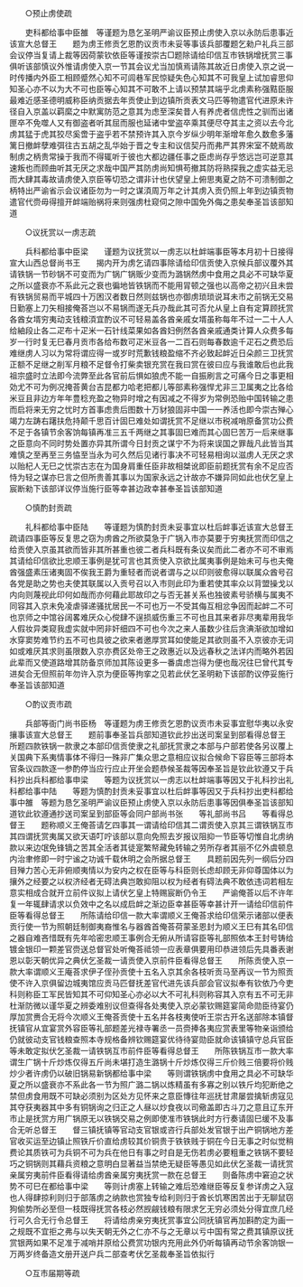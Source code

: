 <!-- { "loadSidebar": true } -->

　　○预止虏使疏 

　　吏科都给事中臣雒　等谨题为恳乞圣明严谕议臣预止虏使入京以永防后患事近该宣大总督王　　题为虏王修贡乞恩酌议贡市未妥等事该兵部覆题乞勑户礼兵三部会议停当复请上裁等因荷蒙钦依臣等谨按崇古□题除请给印信互市铁锅增抚赏三事俱听该部慎议外惟请虏使入京一节其会议尤当加慎焉请陈其故近日虏使入京之说一时传播内外臣工相顾蹙然心知不可闾巷军民惊疑失色心知其不可我皇上试加睿思仰知圣心亦不以为大不可也臣等心知其不可敢不上请以预禁其端乎北虏素称强黠臣服最难近感圣德明威称臣纳贡据去年贡使止到边镇所贡表文马匹等物遣官代进原未许径自入京盖以羁縻之中默寓防范之意其为虑至深矣昔人有养虎者信虎性之驯而出诸匣卒不免噬人又有御盗者听其屈而服也延诸中堂盗卒乘其便尽夺其主之资以去今北虏其猛于虎其狡尽奚啻于盗乎若不禁预许其入京今岁纵少明年渐增年愈久数愈多藩篱日撤衅孽难弭往古五胡之乱华始于晋之专主和议信契丹而弗严其界宋室不兢焉故制虏之柄贵常操于我而不得辄听于彼也大都边疆任事之臣虑尚存乎悠远岂可逆意其速叛也而顾曲听其无厌之求哉中国严其防虏尚知惧苟撤其防将熟探我之虚实益无忌而大肆其毒故请虏使入京臣等切恐之谓非计也伏望皇上俯思夷夏之防不可溃制御之柄特出严谕省示会议诸臣勿为一时之谋湏周万年之计其虏入贡仍照上年到边镇贡物遣官代赍毋得擅开衅端贻祸将来则强虏杜窥伺之隙中国免外侮之患矣奉圣旨该部知道 

　　○议抚赏以一虏志疏 

　　兵科都给事中臣梁　　谨题为议抚赏以一虏志以杜衅端事臣等本月初十日接得宣大山西总督尚书王　　揭内开为虏乞请四事除请给印信贡使入京候兵部议覆外其请铁锅一节砂锅不可变而为广锅广锅贩少变而为潞锅然虏中食用之具必不可缺华夏之所以盛衰亦不系此元之衰也徧地皆铁锅而不能用冐顿之强也以高帝之初兴且未尝有铁锅贸易而平城四十万困汉者数日然则兹锅也亦御虏琐琐说耳未市之前锅无交易日勤塞上刀矢相接俺荅岂以不易锅而遂无兵刅哉此其可否允从皇上自有定算顾抚赏各酋女壻穷夷动支钱粮湏宜酌议不可轻易盖各酋亲戚女壻虽称每年不过一二十人人给紬段止各二疋布十疋米一石针线菜果如各酋妇例然各酋亲戚通类计算人众费多每岁一行时复无巳春月贡市各给布数可疋米豆各一二百石则每春数逾千疋石之费恐后难继虏人习以为常将谓应得一或岁时荒歉钱粮盈缩不齐必致起衅近日朵颜三卫抚赏正额不足继之削军月粮不足督令打柴卖银充赏在我曰赏在彼曰应与我谁敢后也此我祖宗盛时立法即今流弊至此各官前后惧如狼虎不能一自振刷言之可痛今日之事更相効尤不可为例况掩荅黄台吉昆都力哈老把都儿等部素称强悍尤非三卫属夷之比各给米豆且非边方年年豊稔充盈之物异时增之有因减之不得岁为常例恐贻中国转输之患而启将来无穷之忧时方首事虑贵后图数十万豺狼固非中国一一养活也即今崇古殚心竭力左踌右躇扶危持颠千思百计固巳难处如谓抚赏不足继以市税减哨原备赏功公费不足于各镇节余客饷每镇再准三五千两继之其事固巳难而其心固巳苦万一后来继事之臣意向不同时势处置亦异其所谓今日封贡之谋宁不为将来误国之罪哉凡此皆当其难慎之至再至三务恊至当永为可久然后见诸行事决不可轻易相询以滋虏人无厌之求以贻杞人无巳之忧崇古志在为国身肩重任臣非故相桀讹即臣前题抚赏有余不足应否恃为轻之谋亦巳言之但所贵善其事以为国家永远之计故亦不嫌异同如此也伏乞皇上宸断勑下该部详议停当施行臣等幸甚边政幸甚奉圣旨该部知道 

　　○慎酌封贡疏 

　　礼科都给事中臣陆　　等谨题为慎酌封贡未妥事宜以杜后衅事近该宣大总督王　　疏请四事臣等反复思之窃为虏酋之所欲莫急于广锅入市亦莫要于穷夷抚赏而印信之给贡使入京虽其欲而皆非其所甚重也彼二者兵科既有条议矣而此二者亦不可不审焉其请给印信欲比忠顺王事例是犹可言也其贡使入京欲比属夷事例是始未可与也夫俺酋强盛素压诸夷固不俟我王爵为重轻者而说者谓与之以印则彼愈得以联属众酋号召各党是助之势也夫使其联属以入贡号召以入市则此印为重若使其率众以背盟操戈以内向则蔑视此印何如哉而亦何藉此耶故印之与否无甚关系也独彼素号骄横与属夷不同容其入京未免凌虐驿递骚扰居民一不可也万一不受其侮互相忿争因而起衅二不可也京师之中馆谷阔畧难厌众心傥肆不逞损威伤重三不可也且其来者非尽夷辈用我华人假妆异类窥我虚实就中罔非奸细四不可也今次之来人虽数少往后贪淟渐欲加增如水穿窦势难节约五不可也具彼之欲来者邀厚赏耳如使能足其欲则虽不入京彼亦无词如或难厌其求则虽限数入京亦费区处帝王之政惠近以及远春秋之法详内而略外若因此辈而又使道路增其防备京师加其陈设更多一番虞虑岂得为便也哉况往巳曾代其专进矣合无但照前年勿许入京为便臣等拘挛之见若此伏乞圣明勑下该部酌议停妥施行奉圣旨该部知道 

　　○酌议贡市疏 

　　兵部等衙门尚书臣杨　等谨题为虏王修贡乞恩酌议贡市未妥事宜慰华夷以永安攘事该宣大总督王　　题前事奉圣旨兵部知道钦此抄出送司案呈到部看得总督王　　所题四款铁锅一款隶之本部印信贡使隶之礼部抚赏隶之本部与户部若使各另议覆上关国典下系夷情事体不得归一殊非广集众思之意相应议拟合候命下容臣等三部将本官条议四款逐一参酌停当应行应止开坐会题恭候圣裁等因奉圣旨是钦此钦遵又于兵科抄出兵科都给事申梁　　等题为议抚赏以一虏志以杜衅端事等因又于礼科抄出礼科都给事中陆　　等题为慎酌封贡未妥事宜以杜后衅事等因又于兵科抄出吏科都给事中雒　等题为恳乞圣明严谕议臣预止虏使入京以永防后患事等因俱奉圣旨该部知道钦此钦遵通抄送司案呈到部臣等会同户部尚书张　　等礼部尚书吕　　等看得总督王　　题称顺义王俺荅请乞四事其一谓请给印信其二谓贡使入京其三谓铁锅互市其四谓抚赏夷属又欲天语叮咛该部以意向免照去岁报议阻抑一节臣等切惟自北虏纳款以来边氓免锋镝之苦其全活者其徒寔繁帑藏免转输之劳所存者其丽不亿外虞顿息内治聿修即一时宁谧之功诚千载休明之会所据总督王　　具题前因先列一纲后分四目殚力苦心无非俯顺夷情以为安内之权在臣等与科臣则长虑却顾无非仰尊国体以为攘外之经要之以权济经者无碍法典岂敢抑阻以权为经者有碍法典不敢依违词若相左意实相成合就开立前件议拟上请伏乞皇上特赐宸断仍令王　　严谕俺荅以后不许年复一年辄肆请求以负效中之名以成启衅之渐边臣幸甚臣等幸甚计开一请给印信前件臣等看得总督王　　所陈请给印信一款大率谓顺义王俺荅求给印信荣示诸部以便表贡行使一节为照朝廷制御夷裔惟名与器酋首俺荅荷蒙圣恩封为顺义王巳有其名印信之器自难吝惜既有先年哈密忠顺王事例合无俯从所请容臣等礼部照依本王封号铸给镀金银印一颗差官赍送总督官处听俺荅祗领一应表章俱要用印恭进领后先具番表谢恩以彰天朝优异之典伏乞圣裁一请贡使入京前件臣看得总督王　　所陈贡使入京一款大率谓顺义王庵荅求伊子侄孙贡使十五名入京其余各枝听贡马至再议一节为照贡使不许入京俱留边城夷馆应贡马匹督抚差官代进先该兵部会官议拟奉有钦依乃今吏科则称臣工军民皆知其不可仰知圣心亦必以大不可礼科则称容其入京有五不可无非杜渐防微以谨华夏之辨委难别议但查得各处夷使入京必蒙钦赐筵宴简命勋臣待宴仍厚加赏赉合无将今次顺义王俺荅贡使十五名并各枝夷使听王崇古开名送部除本镇督抚镇官从宜宴赏外容臣等礼部题差光禄寺署丞一员赍捧各夷应赏表里等物亲诣颁给仍就彼动支官钱粮查照本寺规格备辨钦赐筵宴优待待宴勋臣就命该镇镇守总兵官臣等未敢定拟伏乞圣裁一请铁锅互市前件臣等看得总督王　　所陈铁锅互市一款大率谓生广锅十斤炒炼仅得五斤尚未堪打造生潞锅十斤炒炼仅得三斤价贱三倍要将价贱炒少者许虏仍以破旧锅易新锅都给事中梁　　等则谓铁锅虏中食用之具必不可缺华夏之所以盛衰亦不系此各一节为照广潞二锅以炼精虽有多寡之别以铁斤均犯断绝之禁但虏食用既不可缺必须别为区处方见怀来之意臣慱往年巡抚甘肃屡尝擒斩虏寇见其夺获夷器其中多有铜锅询之归正之人昼以炒食夜以司儆盖即古斗刀之意且辽东开市止是抚赏方用广锅原无以铁锅交易之例即使准市铁锅此时方行奏请固巳缓不及事合无听总督王　　督三镇抚镇等官动支官银或咨行兵部处发官银于出产铜锅地方差官收买运至边镇止照铁斤价直给虏较其价铜贵于铁铁贱于铜在今日无事之时似觉稍费论其质铁可为兵铜不可为兵在他日有事之时自是无伤若虏必要粗重之铁锅不要轻巧之铜锅则其藉兵资粮之意明白显著益当禁绝无疑臣等愚见如此伏乞圣裁一请抚赏亲属穷夷前件臣看得请给虏酋亲属穷夷抚赏一款在总督王　　则备陈虏中窘迫之状势不可巳在都给事中梁　　等则计虏塞上转输之难后恐难继臣等反复参详虏之入寇也人得肆掠利则归于部落虏之纳款也赏独专给利则归于酋长饥寒困苦出于无聊鼠窃狗偷势所必至但一枝既得抚赏各枝必然觊觎钱粮有限求乞无穷必须处分得宜庶几经行可久合无行令总督王　　将请给虏亲穷夷抚赏事宜公同抚镇官再加斟酌定为画一之规既不宜拒之弗与以失天朝无外之仁亦不与之无章以亏中国有常之费其镇原议抚赏银两如果不足准于减哨并原给公费赏功银内充用此外仍听每镇再动节余客饷银一万两岁终备造文册开送户兵二部查考伏乞圣裁奉圣旨依拟行 

　　○互市届期等疏 


